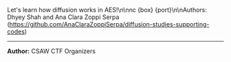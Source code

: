 Let's learn how diffusion works in AES!\n\nnc {box} {port}\n\nAuthors: Dhyey Shah and Ana Clara Zoppi Serpa (https://github.com/AnaClaraZoppiSerpa/diffusion-studies-supporting-codes)

---
**Author:** CSAW CTF Organizers